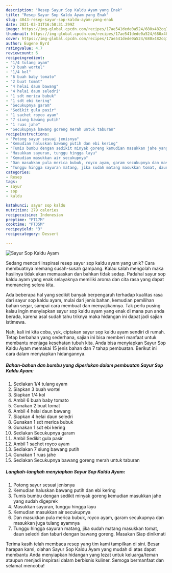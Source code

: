 ```yaml
---
description: "Resep Sayur Sop Kaldu Ayam yang Enak"
title: "Resep Sayur Sop Kaldu Ayam yang Enak"
slug: 4043-resep-sayur-sop-kaldu-ayam-yang-enak
date: 2021-03-31T16:50:31.299Z
image: https://img-global.cpcdn.com/recipes/17ae541dede0a524/680x482cq70/sayur-sop-kaldu-ayam-foto-resep-utama.jpg
thumbnail: https://img-global.cpcdn.com/recipes/17ae541dede0a524/680x482cq70/sayur-sop-kaldu-ayam-foto-resep-utama.jpg
cover: https://img-global.cpcdn.com/recipes/17ae541dede0a524/680x482cq70/sayur-sop-kaldu-ayam-foto-resep-utama.jpg
author: Eugene Byrd
ratingvalue: 4.7
reviewcount: 6
recipeingredient:
- "1/4 tulang ayam"
- "3 buah wortel"
- "1/4 kol"
- "6 buah baby tomato"
- "2 buat tomat"
- "4 helai daun bawang"
- "4 helai daun seledri"
- "1 sdt merica bubuk"
- "1 sdt ebi kering"
- "Secukupnya garam"
- "Sedikit gula pasir"
- "1 sachet royco ayam"
- "7 siung bawang putih"
- "1 ruas jahe"
- "Secukupnya bawang goreng merah untuk taburan"
recipeinstructions:
- "Potong sayur sesuai jenisnya"
- "Kemudian haluskan bawang putih dan ebi kering"
- "Tumis bumbu dengan sedikit minyak goreng kemudian masukkan jahe yang sudah digeprek"
- "Masukkan sayuran, tunggu hingga layu"
- "Kemudian masukkan air secukupnya"
- "Dan masukkan pula merica bubuk, royco ayam, garam secukupnya dan masukkan juga tulang ayamnya"
- "Tunggu hingga sayuran matang, jika sudah matang masukkan tomat, daun seledri dan taburi dengan bawang goreng. Masakan Siap dinikmati"
categories:
- Resep
tags:
- sayur
- sop
- kaldu

katakunci: sayur sop kaldu 
nutrition: 279 calories
recipecuisine: Indonesian
preptime: "PT17M"
cooktime: "PT35M"
recipeyield: "3"
recipecategory: Dessert

---
```



![Sayur Sop Kaldu Ayam](https://img-global.cpcdn.com/recipes/17ae541dede0a524/680x482cq70/sayur-sop-kaldu-ayam-foto-resep-utama.jpg)

Sedang mencari inspirasi resep sayur sop kaldu ayam yang unik? Cara membuatnya memang susah-susah gampang. Kalau salah mengolah maka hasilnya tidak akan memuaskan dan bahkan tidak sedap. Padahal sayur sop kaldu ayam yang enak selayaknya memiliki aroma dan cita rasa yang dapat memancing selera kita.

Ada beberapa hal yang sedikit banyak berpengaruh terhadap kualitas rasa dari sayur sop kaldu ayam, mulai dari jenis bahan, kemudian pemilihan bahan segar, sampai cara membuat dan menyajikannya. Tak perlu pusing kalau ingin menyiapkan sayur sop kaldu ayam yang enak di mana pun anda berada, karena asal sudah tahu triknya maka hidangan ini dapat jadi sajian istimewa.




Nah, kali ini kita coba, yuk, ciptakan sayur sop kaldu ayam sendiri di rumah. Tetap berbahan yang sederhana, sajian ini bisa memberi manfaat untuk membantu menjaga kesehatan tubuh kita. Anda bisa menyiapkan Sayur Sop Kaldu Ayam memakai 15 jenis bahan dan 7 tahap pembuatan. Berikut ini cara dalam menyiapkan hidangannya.

<!--inarticleads1-->

##### Bahan-bahan dan bumbu yang diperlukan dalam pembuatan Sayur Sop Kaldu Ayam:

1. Sediakan 1/4 tulang ayam
1. Siapkan 3 buah wortel
1. Siapkan 1/4 kol
1. Ambil 6 buah baby tomato
1. Gunakan 2 buat tomat
1. Ambil 4 helai daun bawang
1. Siapkan 4 helai daun seledri
1. Gunakan 1 sdt merica bubuk
1. Gunakan 1 sdt ebi kering
1. Sediakan Secukupnya garam
1. Ambil Sedikit gula pasir
1. Ambil 1 sachet royco ayam
1. Sediakan 7 siung bawang putih
1. Gunakan 1 ruas jahe
1. Sediakan Secukupnya bawang goreng merah untuk taburan




<!--inarticleads2-->

##### Langkah-langkah menyiapkan Sayur Sop Kaldu Ayam:

1. Potong sayur sesuai jenisnya
1. Kemudian haluskan bawang putih dan ebi kering
1. Tumis bumbu dengan sedikit minyak goreng kemudian masukkan jahe yang sudah digeprek
1. Masukkan sayuran, tunggu hingga layu
1. Kemudian masukkan air secukupnya
1. Dan masukkan pula merica bubuk, royco ayam, garam secukupnya dan masukkan juga tulang ayamnya
1. Tunggu hingga sayuran matang, jika sudah matang masukkan tomat, daun seledri dan taburi dengan bawang goreng. Masakan Siap dinikmati




Terima kasih telah membaca resep yang tim kami tampilkan di sini. Besar harapan kami, olahan Sayur Sop Kaldu Ayam yang mudah di atas dapat membantu Anda menyiapkan hidangan yang lezat untuk keluarga/teman ataupun menjadi inspirasi dalam berbisnis kuliner. Semoga bermanfaat dan selamat mencoba!
